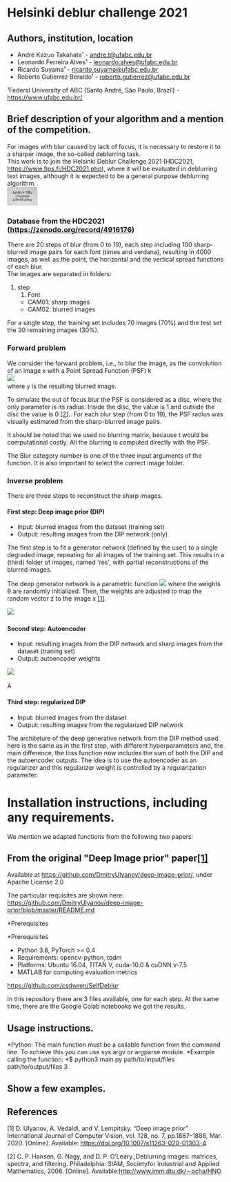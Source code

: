 # Helsinki deblur challenge 2021

## Authors, institution, location

* André Kazuo Takahata¹ - andre.t@ufabc.edu.br
* Leonardo Ferreira Alves¹ - leonardo.alves@ufabc.edu.br
* Ricardo Suyama¹ - ricardo.suyama@ufabc.edu.br
* Roberto Gutierrez Beraldo¹ - roberto.gutierrez@ufabc.edu.br

¹Federal University of ABC (Santo André, São Paulo, Brazil) - https://www.ufabc.edu.br/

## Brief description of your algorithm and a mention of the competition.
For images with blur caused by lack of focus, it is necessary to restore it to a sharper image, the so-called deblurring task.  
This work is to join the Helsinki Deblur Challenge 2021 (HDC2021, https://www.fips.fi/HDC2021.php), where it will be evaluated in deblurring text images, although it is expected to be a general purpose deblurring algorithm.  
<img src="focusStep_3_timesR_size_30_sample_0001.jpg" width="70">

### Database from the HDC2021 (https://zenodo.org/record/4916176)
There are 20 steps of blur (from 0 to 19), each step including 100 sharp-blurred image pairs for each font (times and verdana), resulting in 4000 images, as well as the point, the  horizontal and the vertical spread functions of each blur.  
The images are separated in folders:

1. step
   1. Font
     - CAM01: sharp images
      - CAM02: blurred images
    

For a single step, the training set includes 70 images (70%) and the test set the 30 remaining images (30%). 

### Forward problem
We consider the forward problem, i.e., to blur the image, as the convolution of an image x with a Point Spread Function (PSF) k  
<img src="https://render.githubusercontent.com/render/math?math=y = k*x,">  
where y is the resulting blurred image.

To simulate the out of focus blur the PSF is considered as a disc, where the only parameter is its radius. Inside the disc, the value is 1 and outside the disc the value is 0 [[2]](#1).. For each blur step (from 0 to 19), the PSF radius was visually estimated from the sharp-blurred image pairs.

It should be noted that we used no blurring matrix, because t would be computational costly. All the blurring is computed directly with the PSF.

The Blur category number is one of the three input arguments of the function. It is also important to select the correct image folder. 

### Inverse problem 
There are three steps to reconstruct the sharp images.

#### First step: Deep image prior (DIP)
* Input: blurred images from the dataset (training set)
* Output: resulting images from the DIP network (only)


The first step is to fit a generator network (defined by the user) to a single degraded image, repeating for all images of the training set.
This results in a (third) folder of images, named 'res', with partial reconstructions of the blurred images. 

The deep generator network is a parametric function <img src="https://render.githubusercontent.com/render/math?math=x = f_{\theta}(z)"> 
where the weights θ are  randomly initialized. Then, the weights are adjusted to map the random vector z to the image x [[1]](#1).

<img src="https://render.githubusercontent.com/render/math?math=\theta^* = \arg\underset{\theta}{\min} E (f_{\theta}(z), x_0) "> 


#### Second step: Autoencoder
* Input: resulting images from the DIP network and sharp images from the dataset (traning set)
* Output: autoencoder weights

<img src="https://render.githubusercontent.com/render/math?math=(f_{\theta}(z), x_0) "> 


A

#### Third step: regularized DIP

* Input: blurred images from the dataset 
* Output: resulting images from the regularized DIP network 

The architeture of the deep generative network from the DIP method used here is the same as in the first step, with different hyperparameters and, the main difference, the loss function now includes the sum of both the DIP and the autoencoder outputs. The idea is to use the autoencoder as an regularizer and this regularizer weight is controlled by a  regularization parameter.   


# Installation instructions, including any requirements.

We mention we adapted functions from the following two papers:
## From the original "Deep Image prior" paper[[1]](#1)
Available at https://github.com/DmitryUlyanov/deep-image-prior/, under Apache License 2.0

The particular  requisites are shown here: https://github.com/DmitryUlyanov/deep-image-prior/blob/master/README.md

*Prerequisites



*Prerequisites
* Python 3.6, PyTorch >= 0.4
* Requirements: opencv-python, tqdm
* Platforms: Ubuntu 16.04, TITAN V, cuda-10.0 & cuDNN v-7.5
* MATLAB for computing evaluation metrics


https://github.com/csdwren/SelfDeblur



In this repository there are 3 files available, one for each step.
At the same time, there are the Google Colab notebooks we got the results.




## Usage instructions.
*Python: The main function must be a callable function from the command line. To achieve this you can use sys.argv or argparse module.
*Example calling the function:
*$ python3 main.py path/to/input/files path/to/output/files 3


## Show a few examples.





## References
<a id="1">[1]</a> 
D. Ulyanov, A. Vedaldi, and V. Lempitsky.
“Deep image prior” International Journal of Computer Vision, vol. 128, no. 7, pp.1867–1888, Mar. 2020. [Online]. Available: https://doi.org/10.1007/s11263-020-01303-4

<a id="2">[2]</a> 
C.   P.   Hansen,   G.   Nagy,   and   D.   P.   O’Leary.,Deblurring   images:   matrices,   spectra,   and   filtering. Philadelphia:   SIAM,   Societyfor  Industrial  and  Applied  Mathematics,  2006.  [Online].  Available:http://www.imm.dtu.dk/∼pcha/HNO
